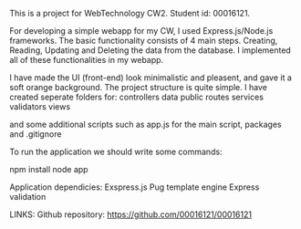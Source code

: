This is a project for WebTechnology CW2. Student id: 00016121.

For developing a simple webapp for my CW, I used Express.js/Node.js frameworks. The basic functionality consists of 4 main steps.
Creating, Reading, Updating and Deleting the data from the database. I implemented all of these functionalities in my webapp.

I have made the UI (front-end) look minimalistic and pleasent, and gave it a soft orange background. 
The project structure is quite simple. I have created seperate folders for:
controllers
data
public
routes
services
validators
views

and some additional scripts such as app.js for the main script, packages
and .gitignore


To run the application we should write some commands:

npm install
node app


Application dependicies:
Exspress.js
Pug template engine
Express validation

LINKS: 
Github repository: https://github.com/00016121/00016121
